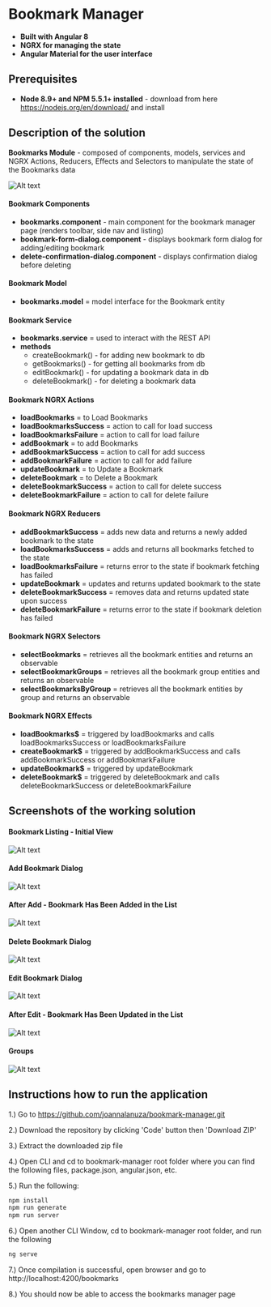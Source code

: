 # Bookmark Manager
* **Built with Angular 8**
* **NGRX for managing the state**
* **Angular Material for the user interface**

## Prerequisites
* **Node 8.9+ and  NPM 5.5.1+  installed** - download from here https://nodejs.org/en/download/ and install

## Description of the solution
**Bookmarks Module** - composed of components, models, services and NGRX Actions, Reducers, Effects and Selectors to manipulate the state of the Bookmarks data

![Alt text](./src/assets/snippets/bm-module.PNG)

#### Bookmark Components
* **bookmarks.component** - main component for the bookmark manager page (renders toolbar, side nav and listing)
* **bookmark-form-dialog.component** - displays bookmark form dialog for adding/editing bookmark
* **delete-confirmation-dialog.component** - displays confirmation dialog before deleting

#### Bookmark Model
* **bookmarks.model** = model interface for the Bookmark entity

#### Bookmark Service
* **bookmarks.service** = used to interact with the REST API
* **methods**
  * createBookmark() - for adding new bookmark to db
  * getBookmarks() - for getting all bookmarks from db
  * editBookmark() - for updating a bookmark data in db
  * deleteBookmark() - for deleting a bookmark data
  
#### Bookmark NGRX Actions
* **loadBookmarks** = to Load Bookmarks
* **loadBookmarksSuccess** = action to call for load success
* **loadBookmarksFailure** = action to call for load failure
* **addBookmark** = to add Bookmarks
* **addBookmarkSuccess** = action to call for add success
* **addBookmarkFailure** = action to call for add failure
* **updateBookmark** = to Update a Bookmark
* **deleteBookmark** = to Delete a Bookmark
* **deleteBookmarkSuccess** = action to call for delete success
* **deleteBookmarkFailure** = action to call for delete failure

#### Bookmark NGRX Reducers
* **addBookmarkSuccess** = adds new data and returns a newly added bookmark to the state
* **loadBookmarksSuccess** = adds and returns all bookmarks fetched to the state
* **loadBookmarksFailure** = returns error to the state if bookmark fetching has failed
* **updateBookmark** = updates and returns updated bookmark to the state
* **deleteBookmarkSuccess** = removes data and returns updated state upon success
* **deleteBookmarkFailure** = returns error to the state if bookmark deletion has failed

#### Bookmark NGRX Selectors
* **selectBookmarks** = retrieves all the bookmark entities and returns an observable
* **selectBookmarkGroups** = retrieves all the bookmark group entities and returns an observable
* **selectBookmarksByGroup** = retrieves all the bookmark entities by group and returns an observable

#### Bookmark NGRX Effects
* **loadBookmarks$** = triggered by loadBookmarks and calls loadBookmarksSuccess or loadBookmarksFailure
* **createBookmark$** = triggered by addBookmarkSuccess and calls addBookmarkSuccess or addBookmarkFailure
* **updateBookmark$** = triggered by updateBookmark
* **deleteBookmark$** = triggered by deleteBookmark and calls deleteBookmarkSuccess or deleteBookmarkFailure


## Screenshots of the working solution
#### Bookmark Listing - Initial View
![Alt text](./src/assets/snippets/bm-1.PNG)

#### Add Bookmark Dialog
![Alt text](./src/assets/snippets/bm-add-1.PNG)

#### After Add - Bookmark Has Been Added in the List
![Alt text](./src/assets/snippets/bm-add-3.PNG)

#### Delete Bookmark Dialog
![Alt text](./src/assets/snippets/bm-delete-1-boxed.png)

#### Edit Bookmark Dialog
![Alt text](./src/assets/snippets/bm-edit-1-boxed.png)

#### After Edit - Bookmark Has Been Updated in the List
![Alt text](./src/assets/snippets/bm-edit-2-boxed.png)

#### Groups
![Alt text](./src/assets/snippets/bm-group-3-boxed.png)


## Instructions how to run the application
1.) Go to https://github.com/joannalanuza/bookmark-manager.git

2.) Download the repository by clicking 'Code' button then 'Download ZIP'

3.) Extract the downloaded zip file

4.) Open CLI and cd to bookmark-manager root folder where you can find the following files, package.json, angular.json, etc.

5.) Run the following:
```sh
npm install
npm run generate
npm run server
```
6.) Open another CLI Window, cd to bookmark-manager root folder, and run the following
```sh
ng serve
```
7.) Once compilation is successful, open browser and go to http://localhost:4200/bookmarks

8.) You should now be able to access the bookmarks manager page

